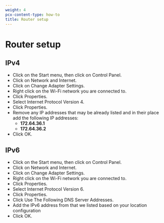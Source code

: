 ```yaml
---
weight: 4
pcx-content-type: how-to
title: Router setup
---
```


# Router setup

## IPv4

- Click on the Start menu, then click on Control Panel.
- Click on Network and Internet.
- Click on Change Adapter Settings.
- Right click on the Wi-Fi network you are connected to.
- Click Properties.
- Select Internet Protocol Version 4.
- Click Properties.
- Remove any IP addresses that may be already listed and in their place add the following IP addresses:
  - **172.64.36.1**
  - **172.64.36.2**
- Click OK.

## IPv6

- Click on the Start menu, then click on Control Panel.
- Click on Network and Internet.
- Click on Change Adapter Settings.
- Right click on the Wi-Fi network you are connected to.
- Click Properties.
- Select Internet Protocol Version 6.
- Click Properties.
- Click Use The Following DNS Server Addresses.
- Add the IPv6 address from that we listed based on your location configuration
- Click OK.